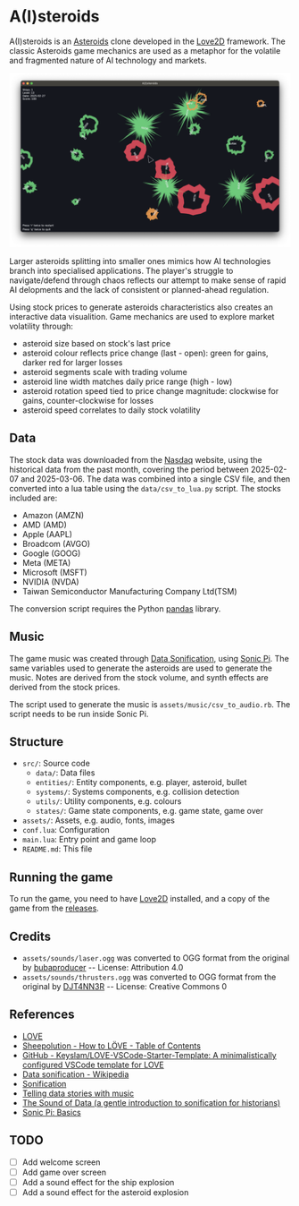 # A(I)steroids

A(I)steroids is an [Asteroids](<https://en.wikipedia.org/wiki/Asteroids_(video_game)>)
clone developed in the [Love2D](https://love2d.org/) framework. The classic
Asteroids game mechanics are used as a metaphor for the volatile and fragmented
nature of AI technology and markets.

![A(I)steroids gameplay screenshot](assets/images/gameplay.png)

Larger asteroids splitting into smaller ones mimics how AI technologies branch
into specialised applications. The player's struggle to navigate/defend through
chaos reflects our attempt to make sense of rapid AI delopments and the lack of
consistent or planned-ahead regulation.

Using stock prices to generate asteroids characteristics also creates an
interactive data visualition. Game mechanics are used to explore market
volatility through:

- asteroid size based on stock's last price
- asteroid colour reflects price change (last - open): green for gains, darker
  red for larger losses
- asteroid segments scale with trading volume
- asteroid line width matches daily price range (high - low)
- asteroid rotation speed tied to price change magnitude: clockwise for gains,
  counter-clockwise for losses
- asteroid speed correlates to daily stock volatility

## Data

The stock data was downloaded from the [Nasdaq](https://www.nasdaq.com/) website,
using the historical data from the past month, covering the period between
2025-02-07 and 2025-03-06. The data was combined into a single CSV file, and then
converted into a lua table using the `data/csv_to_lua.py` script. The stocks
included are:

- Amazon (AMZN)
- AMD (AMD)
- Apple (AAPL)
- Broadcom (AVGO)
- Google (GOOG)
- Meta (META)
- Microsoft (MSFT)
- NVIDIA (NVDA)
- Taiwan Semiconductor Manufacturing Company Ltd(TSM)

The conversion script requires the Python [pandas](https://pandas.pydata.org/)
library.

## Music

The game music was created through [Data Sonification](https://en.wikipedia.org/wiki/Data_sonification),
using [Sonic Pi](https://sonic-pi.net/). The same variables used
to generate the asteroids are used to generate the music. Notes are derived from
the stock volume, and synth effects are derived from the stock prices.

The script used to generate the music is `assets/music/csv_to_audio.rb`. The
script needs to be run inside Sonic Pi.

## Structure

- `src/`: Source code
  - `data/`: Data files
  - `entities/`: Entity components, e.g. player, asteroid, bullet
  - `systems/`: Systems components, e.g. collision detection
  - `utils/`: Utility components, e.g. colours
  - `states/`: Game state components, e.g. game state, game over
- `assets/`: Assets, e.g. audio, fonts, images
- `conf.lua`: Configuration
- `main.lua`: Entry point and game loop
- `README.md`: This file

## Running the game

To run the game, you need to have [Love2D](https://love2d.org/) installed, and
a copy of the game from the [releases](releases).

## Credits

- `assets/sounds/laser.ogg` was converted to OGG format from the original by
  [bubaproducer](https://freesound.org/s/151013/) -- License: Attribution 4.0
- `assets/sounds/thrusters.ogg` was converted to OGG format from the original by
  [DJT4NN3R](https://freesound.org/s/347576/) -- License: Creative Commons 0

## References

- [LOVE](https://love2d.org/wiki/Main_Page)
- [Sheepolution - How to LÖVE - Table of Contents](https://sheepolution.com/learn/book/contents)
- [GitHub - Keyslam/LOVE-VSCode-Starter-Template: A minimalistically configured VSCode template for LOVE](https://github.com/Keyslam/LOVE-VSCode-Starter-Template/)
- [Data sonification - Wikipedia](https://en.wikipedia.org/wiki/Data_sonification)
- [Sonification](https://en.wikipedia.org/wiki/Sonification)
- [Telling data stories with music](https://datajournalism.com/read/longreads/data-sonification)
- [The Sound of Data (a gentle introduction to sonification for historians)](https://programminghistorian.org/en/lessons/sonification)
- [Sonic Pi: Basics](https://joeyreyes.dev/blog/sonic-pi/basics)

## TODO

- [ ] Add welcome screen
- [ ] Add game over screen
- [ ] Add a sound effect for the ship explosion
- [ ] Add a sound effect for the asteroid explosion
